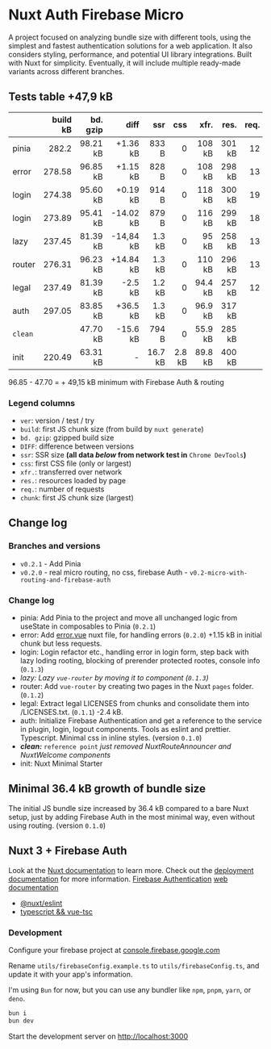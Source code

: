 # Nuxt Auth Firebase Micro

A project focused on analyzing bundle size with different tools, using the simplest and fastest authentication solutions for a web application. It also considers styling, performance, and potential UI library integrations. Built with Nuxt for simplicity. Eventually, it will include multiple ready-made variants across different branches.

## Tests table +47,9 kB

|         | build kB | bd. gzip |      diff |     ssr |    css |    xfr. |   res. | req. |   chunk |
| :------ | -------: | -------: | --------: | ------: | -----: | ------: | -----: | ---: | ------: |
| pinia   |    282.2 | 98.21 kB |  +1.36 kB |   833 B |      0 |  108 kB | 301 kB |   12 | 97.1 kB |
| error   |   278.58 | 96.85 kB |  +1.15 kB |   828 B |      0 |  108 kB | 298 kB |   13 | 97.1 kB |
| login   |   274.38 | 95.60 kB |  +0.19 kB |   914 B |      0 |  118 kB | 300 kB |   19 | 95.8 kB |
| login   |   273.89 | 95.41 kB | -14.02 kB |   879 B |      0 |  116 kB | 299 kB |   18 | 95.6 kB |
| lazy    |   237.45 | 81.39 kB | -14,84 kB |  1.3 kB |      0 |   95 kB | 258 kB |   13 | 81.6 kB |
| router  |   276.31 | 96.23 kB | +14.84 kB |  1.3 kB |      0 |  110 kB | 296 kB |   13 | 96.5 kB |
| legal   |   237.49 | 81.39 kB |   -2.5 kB |  1.2 kB |      0 | 94.4 kB | 257 kB |   12 | 81.6 kB |
| auth    |   297.05 | 83.85 kB |  +36.5 kB |  1.3 kB |      0 | 96.9 kB | 317 kB |      | 84.2 kB |
| `clean` |          | 47.70 kB |  -15.6 kB |   794 B |      0 | 55.9 kB | 285 kB |      | 47.7 kB |
| init    |   220.49 | 63.31 kB |         - | 16.7 kB | 2.8 kB | 89.8 kB | 400 kB |      | 63.3 kB |

96.85 - 47.70 = + 49,15 kB minimum with Firebase Auth & routing

### Legend columns

- `ver`: version / test / try
- `build`: first JS chunk size (from build by `nuxt generate`)
- `bd. gzip`: gzipped build size
- `DIFF`: difference between versions
- `ssr`: SSR size **(all data _below_ from network test in** `Chrome DevTools`**)**
- `css`: first CSS file (only or largest)
- `xfr.`: transferred over network
- `res.`: resources loaded by page
- `req.`: number of requests
- `chunk`: first JS chunk size (largest)

## Change log

### Branches and versions

- `v0.2.1` - Add Pinia
- `v0.2.0` - real micro routing, no css, firebase Auth - `v0.2-micro-with-routing-and-firebase-auth`

### Change log

- pinia: Add Pinia to the project and move all unchanged logic from useState in composables to Pinia (`0.2.1`)
- error: Add [error.vue](https://nuxt.com/docs/guide/directory-structure/error) nuxt file, for handling errors (`0.2.0`) +1.15 kB in initial chunk but less requests.
- login: Login refactor etc., handling error in login form, step back with lazy loding rooting, blocking of prerender protected rootes, console info (`0.1.3`)
- _lazy: Lazy `vue-router` by moving it to component (`0.1.3`)_
- router: Add `vue-router` by creating two pages in the Nuxt `pages` folder. (`0.1.2`)
- legal: Extract legal LICENSES from chunks and consolidate them into /LICENSES.txt. (`0.1.1`) -2.4 kB.
- auth: Initialize Firebase Authentication and get a reference to the service in plugin, login, logout components. Tools as eslint and prettier. Typescript. Minimal css in inline styles. (version `0.1.0`)
- **_clean:_** `reference point` _just removed NuxtRouteAnnouncer and NuxtWelcome components_
- init: Nuxt Minimal Starter

## Minimal 36.4 kB growth of bundle size

The initial JS bundle size increased by 36.4 kB compared to a bare Nuxt setup, just by adding Firebase Auth in the most minimal way, even without using routing. (version `0.1.0`)

## Nuxt 3 + Firebase Auth

Look at the [Nuxt documentation](https://nuxt.com/docs/getting-started/introduction) to learn more.
Check out the [deployment documentation](https://nuxt.com/docs/getting-started/deployment) for more information.
[Firebase Authentication](https://firebase.google.com/docs/auth) [web documentation](https://firebase.google.com/docs/auth/web/start)

- [@nuxt/eslint](https://eslint.nuxt.com/packages/module)
- [typescript && vue-tsc](https://nuxt.com/docs/guide/concepts/typescript)

### Development

Configure your firebase project at [console.firebase.google.com](https://console.firebase.google.com)

Rename `utils/firebaseConfig.example.ts` to `utils/firebaseConfig.ts`, and update it with your app's information.

I'm using `Bun` for now, but you can use any bundler like `npm`, `pnpm`, `yarn`, or `deno`.

```bash
bun i
bun dev
```

Start the development server on [http://localhost:3000](http://localhost:3000)
